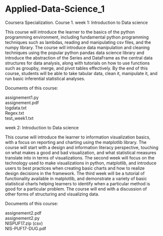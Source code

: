 # Applied-Data-Science_1
Coursera Specialization.
Course 1.
week 1: Introduction to Data science

This course will introduce the learner to the basics of the python programming environment, including fundamental python programming techniques such as lambdas, reading and manipulating csv files, and the numpy library. The course will introduce data manipulation and cleaning techniques using the popular python pandas data science library and introduce the abstraction of the Series and DataFrame as the central data structures for data analysis, along with tutorials on how to use functions such as groupby, merge, and pivot tables effectively. By the end of this course, students will be able to take tabular data, clean it, manipulate it, and run basic inferential statistical analyses. 

Documents of this course:

assignement1.py  
assignement.pdf  
logdata.txt  
Regex.txt  
test_week1.txt  

week 2: Introduction to Data science

This course will introduce the learner to information visualization basics, with a focus on reporting and charting using the matplotlib library. The course will start with a design and information literacy perspective, touching on what makes a good and bad visualization, and what statistical measures translate into in terms of visualizations. The second week will focus on the technology used to make visualizations in python, matplotlib, and introduce users to best practices when creating basic charts and how to realize design decisions in the framework. The third week will be a tutorial of functionality available in matplotlib, and demonstrate a variety of basic statistical charts helping learners to identify when a particular method is good for a particular problem. The course will end with a discussion of other forms of structuring and visualizing data. 

Documents of this course:

assignement2.pdf  
assignement2.py  
NISPUF17.zip (csv)  
NIS-PUF17-DUG.pdf  

